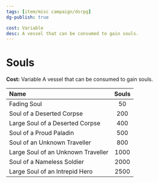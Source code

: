 ```yaml
---
tags: [item/misc campaign/dsrpg]
dg-publish: true

cost: Variable
desc: A vessel that can be consumed to gain souls.
---
```


# Souls
**Cost:** Variable
A vessel that can be consumed to gain souls.

| Name | Souls |
| :-- | :-: |
| Fading Soul | 50 |
| Soul of a Deserted Corpse | 200 |
| Large Soul of a Deserted Corpse | 400 |
| Soul of a Proud Paladin | 500 |
| Soul of an Unknown Traveller | 800 |
| Large Soul of an Unknown Traveller | 1000 |
| Soul of a Nameless Soldier | 2000 |
| Large Soul of an Intrepid Hero | 2500 |
